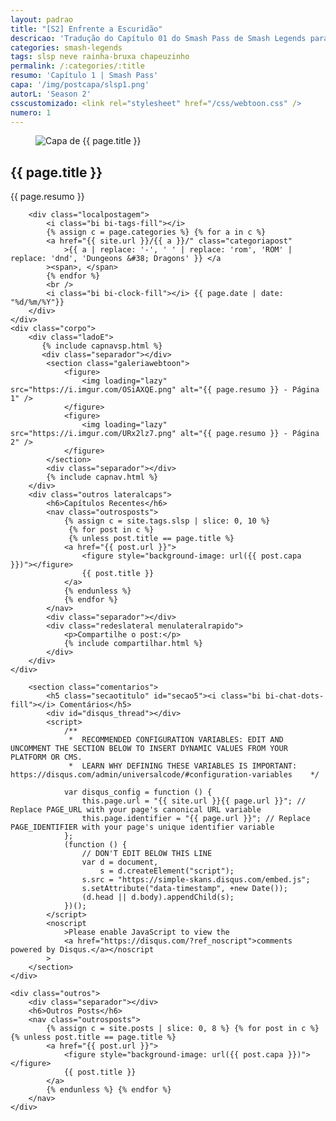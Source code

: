 ```yaml
---
layout: padrao
title: "[S2] Enfrente a Escuridão"
descricao: 'Tradução do Capítulo 01 do Smash Pass de Smash Legends para português'
categories: smash-legends
tags: slsp neve rainha-bruxa chapeuzinho
permalink: /:categories/:title
resumo: 'Capítulo 1 | Smash Pass'
capa: '/img/postcapa/slsp1.png'
autorL: 'Season 2'
csscustomizado: <link rel="stylesheet" href="/css/webtoon.css" />
numero: 1
---
```


<article>
    <div class="topowebtoon">
        <figure>
        <img src="{{ page.capa }}" alt="Capa de {{ page.title }}" style="object-position: center 10%;" />
        </figure>
        <h1>{{ page.title }}</h1>
        <span>{{ page.resumo }}</span>
        
        <div class="localpostagem">
            <i class="bi bi-tags-fill"></i>
            {% assign c = page.categories %} {% for a in c %}
            <a href="{{ site.url }}/{{ a }}/" class="categoriapost"
                >{{ a | replace: '-', ' ' | replace: 'rom', 'ROM' | replace: 'dnd', 'Dungeons &#38; Dragons' }} </a
            ><span>, </span>
            {% endfor %}
            <br />
            <i class="bi bi-clock-fill"></i> {{ page.date | date: "%d/%m/%Y"}}
        </div>
    </div>
    <div class="corpo">
        <div class="ladoE">
           {% include capnavsp.html %} 
           <div class="separador"></div>
            <section class="galeriawebtoon">
                <figure>
                    <img loading="lazy" src="https://i.imgur.com/OSiAXQE.png" alt="{{ page.resumo }} - Página 1" />
                </figure>
                <figure>
                    <img loading="lazy" src="https://i.imgur.com/URx2lz7.png" alt="{{ page.resumo }} - Página 2" />
                </figure>
            </section>
            <div class="separador"></div>
            {% include capnav.html %} 
        </div>
        <div class="outros lateralcaps">
            <h6>Capítulos Recentes</h6>
            <nav class="outrosposts">
                {% assign c = site.tags.slsp | slice: 0, 10 %}
                 {% for post in c %} 
                 {% unless post.title == page.title %}
                <a href="{{ post.url }}">
                    <figure style="background-image: url({{ post.capa }})"></figure>
                    {{ post.title }}
                </a>
                {% endunless %}
                {% endfor %}
            </nav>
            <div class="separador"></div>
            <div class="redeslateral menulateralrapido">
                <p>Compartilhe o post:</p>
                {% include compartilhar.html %}
            </div>
        </div>
    </div>
</article>
<div class="corpo corpo2">
    <div>
        <div class="separador"></div>

        <section class="comentarios">
            <h5 class="secaotitulo" id="secao5"><i class="bi bi-chat-dots-fill"></i> Comentários</h5>
            <div id="disqus_thread"></div>
            <script>
                /**
                 *  RECOMMENDED CONFIGURATION VARIABLES: EDIT AND UNCOMMENT THE SECTION BELOW TO INSERT DYNAMIC VALUES FROM YOUR PLATFORM OR CMS.
                 *  LEARN WHY DEFINING THESE VARIABLES IS IMPORTANT: https://disqus.com/admin/universalcode/#configuration-variables    */

                var disqus_config = function () {
                    this.page.url = "{{ site.url }}{{ page.url }}"; // Replace PAGE_URL with your page's canonical URL variable
                    this.page.identifier = "{{ page.url }}"; // Replace PAGE_IDENTIFIER with your page's unique identifier variable
                };
                (function () {
                    // DON'T EDIT BELOW THIS LINE
                    var d = document,
                        s = d.createElement("script");
                    s.src = "https://simple-skans.disqus.com/embed.js";
                    s.setAttribute("data-timestamp", +new Date());
                    (d.head || d.body).appendChild(s);
                })();
            </script>
            <noscript
                >Please enable JavaScript to view the
                <a href="https://disqus.com/?ref_noscript">comments powered by Disqus.</a></noscript
            >
        </section>
    </div>

    <div class="outros">
        <div class="separador"></div>
        <h6>Outros Posts</h6>
        <nav class="outrosposts">
            {% assign c = site.posts | slice: 0, 8 %} {% for post in c %} {% unless post.title == page.title %}
            <a href="{{ post.url }}">
                <figure style="background-image: url({{ post.capa }})"></figure>
                {{ post.title }}
            </a>
            {% endunless %} {% endfor %}
        </nav>
    </div>
</div>
